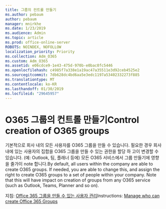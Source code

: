 ```yaml
---
title: 그룹의 컨트롤 만들기
ms.author: pebaum
author: pebaum
manager: mnirkhe
ms.date: 1/23/2019
ms.audience: Admin
ms.topic: article
ms.prod: office-online-server
ROBOTS: NOINDEX, NOFOLLOW
localization_priority: Priority
ms.collection: Adm_O365
ms.custom: Adm_O365
ms.assetid: e06cdce9-1e43-475d-970b-e0bac0fc5446
ms.openlocfilehash: c4985f7a338e1a19ac47a35511e3d92ceb4525e2
ms.sourcegitcommit: 7db628dc4bd6aa5e3edc1197a53402332273f885
ms.translationtype: MT
ms.contentlocale: ko-KR
ms.lasthandoff: 01/30/2019
ms.locfileid: "29645957"
---
```

# <a name="control-creation-of-o365-groups"></a><span data-ttu-id="81bbb-102">O365 그룹의 컨트롤 만들기</span><span class="sxs-lookup"><span data-stu-id="81bbb-102">Control creation of O365 groups</span></span>

<span data-ttu-id="81bbb-p101">기본적으로 회사 내의 모든 사용자를 O365 그룹을 만들 수 있습니다. 필요한 경우 회사 내에 있는 사용자의 집합을 O365 그룹을 만들 수 있는 권한을 할당 하 고이 변경할 수 있습니다. (예: Outlook, 팀, 플래너 등에) 모든 O365 서비스에서 그룹 만들기에 영향을 줄가이 note 합니다.</span><span class="sxs-lookup"><span data-stu-id="81bbb-p101">By default, all users within the company are able to create O365 groups. If needed, you are able to change this, and assign the right to create O365 groups to a set of people within your company. Note that this will have impact on creation of groups from any O365 service (such as Outlook, Teams, Planner and so on).</span></span>
  
<span data-ttu-id="81bbb-106">지침: [Office 365 그룹을 만들 수 있는 사용자 관리](https://docs.microsoft.com/office365/admin/create-groups/manage-creation-of-groups)</span><span class="sxs-lookup"><span data-stu-id="81bbb-106">Instructions: [Manage who can create Office 365 Groups](https://docs.microsoft.com/office365/admin/create-groups/manage-creation-of-groups)</span></span>
